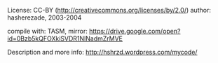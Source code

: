 License: CC-BY (http://creativecommons.org/licenses/by/2.0/)
author: hasherezade, 2003-2004

compile with: TASM, mirror: https://drive.google.com/open?id=0Bzb5kQFOXkiSVDR1NlNadmZrMVE

Description and more info:
http://hshrzd.wordpress.com/mycode/
